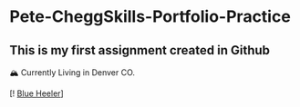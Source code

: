 <!-- First MD file ever -->

# Pete-CheggSkills-Portfolio-Practice
## This is my first assignment created in Github

🏔️ Currently Living in Denver CO.

<!-- Heres is a random picture of a dog -->

[! [Blue Heeler](https://www.dogster.com/wp-content/uploads/2019/11/Blue-Heeler_Madelein-Wolfaardt_Shutterstock.jpg)]
